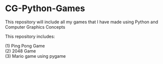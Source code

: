 # CG-Python-Games
This repository will include all my games that I have made using Python and Computer Graphics Concepts

This repository includes:

(1) Ping Pong Game<br>
(2) 2048 Game<br>
(3) Mario game using pygame<br>
